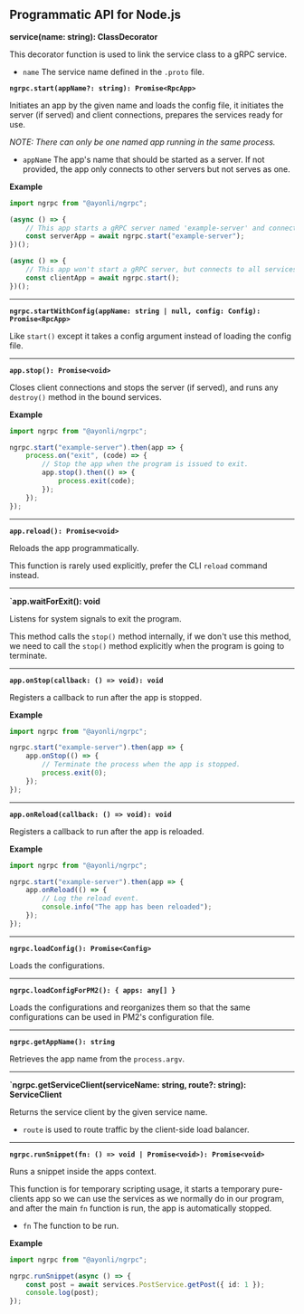 ## Programmatic API for Node.js

**service(name: string): ClassDecorator**

This decorator function is used to link the service class to a gRPC service.

- `name` The service name defined in the `.proto` file.

**`ngrpc.start(appName?: string): Promise<RpcApp>`**

Initiates an app by the given name and loads the config file, it initiates the server (if served)
and client connections, prepares the services ready for use.

*NOTE: There can only be one named app running in the same process.*

- `appName` The app's name that should be started as a server. If not provided, the app only
    connects to other servers but not serves as one.

**Example**

```ts
import ngrpc from "@ayonli/ngrpc";

(async () => {
    // This app starts a gRPC server named 'example-server' and connects to all services.
    const serverApp = await ngrpc.start("example-server");
})();

(async () => {
    // This app won't start a gRPC server, but connects to all services.
    const clientApp = await ngrpc.start();
})();
```

----

**`ngrpc.startWithConfig(appName: string | null, config: Config): Promise<RpcApp>`**

Like `start()` except it takes a config argument instead of loading the config file.

----

**`app.stop(): Promise<void>`**

Closes client connections and stops the server (if served), and runs any `destroy()` method in the
bound services.

**Example**

```ts
import ngrpc from "@ayonli/ngrpc";

ngrpc.start("example-server").then(app => {
    process.on("exit", (code) => {
        // Stop the app when the program is issued to exit.
        app.stop().then(() => {
            process.exit(code);
        });
    });
});
```

----

**`app.reload(): Promise<void>`**

Reloads the app programmatically.

This function is rarely used explicitly, prefer the CLI `reload` command instead.

----

**`app.waitForExit(): void**

Listens for system signals to exit the program.

This method calls the `stop()` method internally, if we don't use this method, we need to
call the `stop()` method explicitly when the program is going to terminate.

----

**`app.onStop(callback: () => void): void`**

Registers a callback to run after the app is stopped.

**Example**

```ts
import ngrpc from "@ayonli/ngrpc";

ngrpc.start("example-server").then(app => {
    app.onStop(() => {
        // Terminate the process when the app is stopped.
        process.exit(0);
    });
});
```

----

**`app.onReload(callback: () => void): void`**

Registers a callback to run after the app is reloaded.

**Example**

```ts
import ngrpc from "@ayonli/ngrpc";

ngrpc.start("example-server").then(app => {
    app.onReload(() => {
        // Log the reload event.
        console.info("The app has been reloaded");
    });
});
```

----

**`ngrpc.loadConfig(): Promise<Config>`**

Loads the configurations.

----

**`ngrpc.loadConfigForPM2(): { apps: any[] }`**

Loads the configurations and reorganizes them so that the same configurations can be used in PM2's
configuration file.

----

**`ngrpc.getAppName(): string`**

Retrieves the app name from the `process.argv`.

----

**`ngrpc.getServiceClient<T extends object>(serviceName: string, route?: string): ServiceClient<T>**

Returns the service client by the given service name.

- `route` is used to route traffic by the client-side load balancer.

----

**`ngrpc.runSnippet(fn: () => void | Promise<void>): Promise<void>`**

Runs a snippet inside the apps context.

This function is for temporary scripting usage, it starts a temporary pure-clients app so we can use
the services as we normally do in our program, and after the main `fn` function is run, the app is
automatically stopped.

- `fn` The function to be run.

**Example**

```ts
import ngrpc from "@ayonli/ngrpc";

ngrpc.runSnippet(async () => {
    const post = await services.PostService.getPost({ id: 1 });
    console.log(post);
});
```
